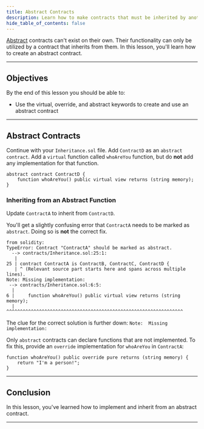 ```yaml
---
title: Abstract Contracts
description: Learn how to make contracts that must be inherited by another contract.
hide_table_of_contents: false
---
```


[Abstract] contracts can't exist on their own. Their functionality can only be utilized by a contract that inherits from them. In this lesson, you'll learn how to create an abstract contract.

---

## Objectives

By the end of this lesson you should be able to:

- Use the virtual, override, and abstract keywords to create and use an abstract contract

---

## Abstract Contracts

Continue with your `Inheritance.sol` file. Add `ContractD` as an `abstract contract`. Add a `virtual` function called `whoAreYou` function, but do **not** add any implementation for that function.

```solidity
abstract contract ContractD {
    function whoAreYou() public virtual view returns (string memory);
}
```

### Inheriting from an Abstract Function

Update `ContractA` to inherit from `ContractD`.

You'll get a slightly confusing error that `ContractA` needs to be marked as `abstract`. Doing so is **not** the correct fix.

```text
from solidity:
TypeError: Contract "ContractA" should be marked as abstract.
  --> contracts/Inheritance.sol:25:1:
   |
25 | contract ContractA is ContractB, ContractC, ContractD {
   | ^ (Relevant source part starts here and spans across multiple lines).
Note: Missing implementation:
 --> contracts/Inheritance.sol:6:5:
  |
6 |     function whoAreYou() public virtual view returns (string memory);
  |     ^^^^^^^^^^^^^^^^^^^^^^^^^^^^^^^^^^^^^^^^^^^^^^^^^^^^^^^^^^^^^^^^^
```

The clue for the correct solution is further down: `Note:  Missing implementation:`

Only `abstract` contracts can declare functions that are not implemented. To fix this, provide an `override` implementation for `whoAreYou` in `ContractA`:

```solidity
function whoAreYou() public override pure returns (string memory) {
    return "I'm a person!";
}
```

---

## Conclusion

In this lesson, you've learned how to implement and inherit from an abstract contract.

---

[Abstract]: https://docs.soliditylang.org/en/v0.8.17/contracts.html?#abstract-contracts
